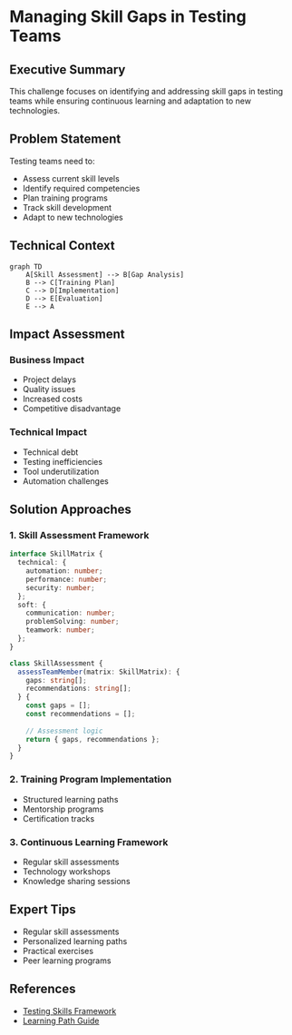 # Managing Skill Gaps in Testing Teams

<ChallengeDifficulty :rating="3" />
<TimeEstimate time="Ongoing" />

## Executive Summary
This challenge focuses on identifying and addressing skill gaps in testing teams while ensuring continuous learning and adaptation to new technologies.

## Problem Statement
Testing teams need to:
- Assess current skill levels
- Identify required competencies
- Plan training programs
- Track skill development
- Adapt to new technologies

## Technical Context
```mermaid
graph TD
    A[Skill Assessment] --> B[Gap Analysis]
    B --> C[Training Plan]
    C --> D[Implementation]
    D --> E[Evaluation]
    E --> A
```

## Impact Assessment
### Business Impact
- Project delays
- Quality issues
- Increased costs
- Competitive disadvantage

### Technical Impact
- Technical debt
- Testing inefficiencies
- Tool underutilization
- Automation challenges

## Solution Approaches

### 1. Skill Assessment Framework
```typescript
interface SkillMatrix {
  technical: {
    automation: number;
    performance: number;
    security: number;
  };
  soft: {
    communication: number;
    problemSolving: number;
    teamwork: number;
  };
}

class SkillAssessment {
  assessTeamMember(matrix: SkillMatrix): {
    gaps: string[];
    recommendations: string[];
  } {
    const gaps = [];
    const recommendations = [];
    
    // Assessment logic
    return { gaps, recommendations };
  }
}
```

### 2. Training Program Implementation
- Structured learning paths
- Mentorship programs
- Certification tracks

### 3. Continuous Learning Framework
- Regular skill assessments
- Technology workshops
- Knowledge sharing sessions

## Expert Tips
- Regular skill assessments
- Personalized learning paths
- Practical exercises
- Peer learning programs

## References
- [Testing Skills Framework](https://example.com/testing-skills)
- [Learning Path Guide](https://example.com/learning-paths)